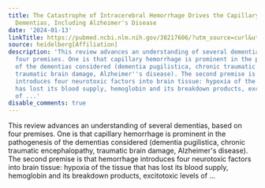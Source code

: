 ```yaml
---
title: The Catastrophe of Intracerebral Hemorrhage Drives the Capillary-Hemorrhage
  Dementias, Including Alzheimer's Disease
date: '2024-01-13'
linkTitle: https://pubmed.ncbi.nlm.nih.gov/38217606/?utm_source=curl&utm_medium=rss&utm_campaign=pubmed-2&utm_content=1FakS-2QOkCT8HsMOQP1bCRQ4YzyumYOmxmF0moLsQ3dFB1E9V&fc=20220326224207&ff=20240114170712&v=2.18.0
source: heidelberg[Affiliation]
description: 'This review advances an understanding of several dementias, based on
  four premises. One is that capillary hemorrhage is prominent in the pathogenesis
  of the dementias considered (dementia pugilistica, chronic traumatic encephalopathy,
  traumatic brain damage, Alzheimer''s disease). The second premise is that hemorrhage
  introduces four neurotoxic factors into brain tissue: hypoxia of the tissue that
  has lost its blood supply, hemoglobin and its breakdown products, excitotoxic levels
  of ...'
disable_comments: true
---
```

This review advances an understanding of several dementias, based on four premises. One is that capillary hemorrhage is prominent in the pathogenesis of the dementias considered (dementia pugilistica, chronic traumatic encephalopathy, traumatic brain damage, Alzheimer's disease). The second premise is that hemorrhage introduces four neurotoxic factors into brain tissue: hypoxia of the tissue that has lost its blood supply, hemoglobin and its breakdown products, excitotoxic levels of ...